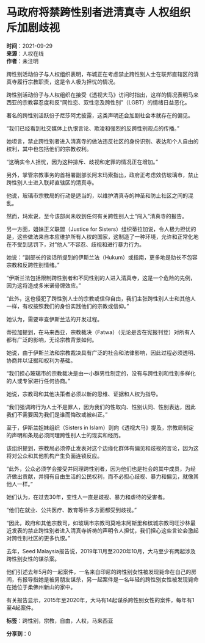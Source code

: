 # 马政府将禁跨性别者进清真寺 人权组织斥加剧歧视

**时间**：2021-09-29  
**来源**：人权在线  
**作者**：未注明  

跨性别活动份子与人权组织表明，布城正在考虑禁止跨性别人士在联邦直辖区的清真寺履行宗教职责，这是令人极为担忧的情况。

跨性别活动份子与人权组织在接受《透视大马》访问时指出，这样的情况表明马来西亚的宗教容忍度和反“同性恋、双性恋及跨性别”（LGBT）的情绪日益恶化。

著名的跨性别活跃份子尼莎阿尤披露，这类声明还会加剧社会本就存在的偏见。

“我们已经看到社交媒体上仇恨言论、欺凌和强烈的反跨性别观点的传播。”

她坦言，禁止跨性别者进入清真寺的做法违反社区的身份识别、表达和个人自由的权利，其中也包括他们的宗教权利。

“这确实令人担忧，因为这种排斥、歧视和定罪的情况正在增加。”

另外，掌管宗教事务的首相署副部长阿末玛索指出，政府正考虑效仿玻璃市，禁止跨性别人士进入联邦直辖区的清真寺。

他说，玻璃市宗教局的行动是适当的，以维护清真寺的神圣和防止社区之间的混乱。

然而，玛索说，至今该部尚未收到任何有关跨性别人士“闯入”清真寺的报告。

另一方面，姐妹正义联盟（Justice for Sisters）组织蒂拉加说，令人极为担忧的是，这些做法来自本应维护所有人权的国家，这制造了一种环境，允许和正常化地在不受到惩罚下，对“他人”不容忍、歧视和进行暴力行为。

她说：“副部长的谈话所提到的伊斯兰法（Hukum）或指南，更多地是助长不包容宗教和反跨性别情绪。”

“伊斯兰法包括限制跨性别者和不同性别的人进入清真寺，这是一个危险的先例，因为这将造成多米诺骨牌效应。”

“此外，这也侵犯了跨性别人士的宗教或信仰自由，我们主张跨性别人士和其他人一样，有权按照我们的身份实践他们的宗教或信仰。”

她认为，需要审查伊斯兰法的开发过程。

蒂拉加提到，在马来西亚，宗教裁决（Fatwa）（无论是否在宪报刊登）对所有人都有广泛的影响，无论宗教背景如何。

她说，由于伊斯兰法和宗教裁决具有广泛的社会和法律影响，因此过程必须透明、协商并以证据和权利为基础。

“我们担心玻璃市的宗教裁决是由一小群男性制定的，没有与跨性别和性别多样化的人或专家进行任何协商。”

她说，宗教司和其他决策者必须以新的思维、证据和人权为指导。

“我们强调跨行为人士不是罪人，因为我们的性取向、性别认同、性别表达，因此我们不需要因为我们是谁而悔改或被纠正。”

至于，伊斯兰姐妹组织（Sisters in Islam）则向《透视大马》提及，宗教局制定的声明和条规必须同理跨性别人士的现实和经历。

该组织提到，宗教局必须停止发表对这个边缘化群体有偏见和歧视的言论，因为这将对公众和其他机构产生负面连锁反应。

“此外，公众必须学会接受并同理跨性别者，因为他们也是社会的其中成员，为经济做出贡献，并拥有自由生活的公民权利，而不必担心歧视、暴力和偏见，就像其他人一样。”

她们认为，在过去30年，变性人一直是歧视、暴力和虐待的受害者。

“他们在就业、公共医疗、教育等许多方面都受到歧视。”

“因此，政府和其他宗教司，如玻璃市宗教司莫哈末阿斯里和槟城宗教司旺沙林最近发表的禁止跨性别者进入清真寺祈祷的声明令人担忧，我们担心这些言论会激起对跨性别社区的更多仇恨。”

去年，Seed Malaysia报告说，2019年11月至2020年10月，大马至少有两起涉及跨性别女性的谋杀案。

他们引述去年5月的一起案件，一名来自印尼的跨性别女性被发现毙命在自己的房间，有报导指她是被男朋友谋杀，另一起案件是一名年轻的跨性别女性被发现毙命在她位于柔佛州新山的家中。

有关报告显示，2015年至2020年，大马有14起谋杀跨性别女性的案件，每年有1至4起案件。

**标签**：跨性别，宗教，自由，人权，马来西亚

**分享到**：0
<!-- tcd_original_link http://www.hrhl.pku.edu.cn/rqxw/gjxw/1349018.htm -->
